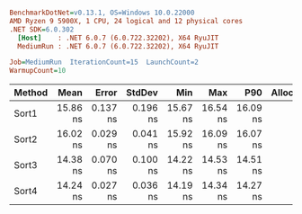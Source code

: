 ``` ini

BenchmarkDotNet=v0.13.1, OS=Windows 10.0.22000
AMD Ryzen 9 5900X, 1 CPU, 24 logical and 12 physical cores
.NET SDK=6.0.302
  [Host]    : .NET 6.0.7 (6.0.722.32202), X64 RyuJIT
  MediumRun : .NET 6.0.7 (6.0.722.32202), X64 RyuJIT

Job=MediumRun  IterationCount=15  LaunchCount=2  
WarmupCount=10  

```
| Method |     Mean |    Error |   StdDev |      Min |      Max |      P90 | Allocated |
|------- |---------:|---------:|---------:|---------:|---------:|---------:|----------:|
|  Sort1 | 15.86 ns | 0.137 ns | 0.196 ns | 15.67 ns | 16.54 ns | 16.09 ns |         - |
|  Sort2 | 16.02 ns | 0.029 ns | 0.041 ns | 15.92 ns | 16.09 ns | 16.07 ns |         - |
|  Sort3 | 14.38 ns | 0.070 ns | 0.100 ns | 14.22 ns | 14.53 ns | 14.51 ns |         - |
|  Sort4 | 14.24 ns | 0.027 ns | 0.036 ns | 14.19 ns | 14.34 ns | 14.27 ns |         - |
